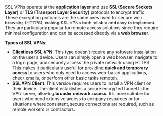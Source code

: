 SSL VPNs operate at the **application layer** and use **SSL (Secure Sockets Layer)** or **TLS (Transport Layer Security)** protocols to encrypt traffic. These encryption protocols are the same ones used for secure web browsing (HTTPS), making SSL VPNs both reliable and easy to implement. They are particularly popular for remote access solutions since they require minimal configuration and can be accessed directly via a **web browser**.

**Types of SSL VPNs**:

- **Clientless SSL VPN**: This type doesn’t require any software installation on the user’s device. Users can simply open a web browser, navigate to a login page, and securely access the private network using HTTPS. This makes it particularly useful for providing **quick and temporary access** to users who only need to access web-based applications, check emails, or perform other basic tasks remotely.
- **SSL VPN Client**: This version requires users to install a VPN client on their device. The client establishes a secure encrypted tunnel to the VPN server, allowing **broader network access**. It’s more suitable for users who need extensive access to company resources or for situations where consistent, secure connections are required, such as remote workers or contractors.